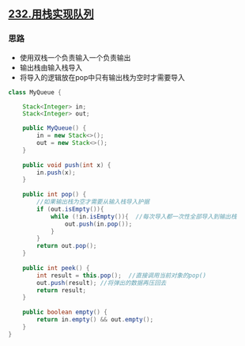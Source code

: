## [232.用栈实现队列](https://leetcode.cn/problems/implement-queue-using-stacks/)

### 思路
- 使用双栈一个负责输入一个负责输出
- 输出栈由输入栈导入
- 将导入的逻辑放在pop中只有输出栈为空时才需要导入

```java
class MyQueue {

    Stack<Integer> in;
    Stack<Integer> out;

    public MyQueue() {
        in = new Stack<>();
        out = new Stack<>();
    }
    
    public void push(int x) {
        in.push(x);
    }
    
    public int pop() {
        //如果输出栈为空才需要从输入栈导入护据
        if (out.isEmpty()){
            while (!in.isEmpty()){  //每次导入都一次性全部导入到输出栈
                out.push(in.pop());
            }
        }
        return out.pop();
    }
    
    public int peek() {
        int result = this.pop();  //直接调用当前对象的pop()
        out.push(result); //将弹出的数据再压回去
        return result;
    }
    
    public boolean empty() {
        return in.empty() && out.empty();
    }
}
```